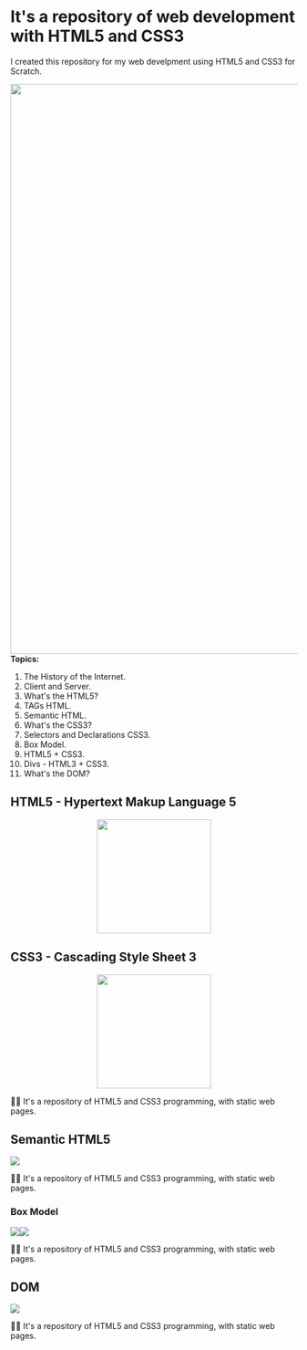 # It's a repository of web development with HTML5 and CSS3
<p>I created this repository for my web develpment using HTML5 and CSS3 for Scratch.</p>
<img src="https://www.isbrasil.info/blog/_images/blog/destaques/2018/05/28/html-x-css-afinal-quais-sao-as-diferencas_1b35feb55a5e269746bc6bc148337033.jpg" width="1000"/><br>
<b>Topics:</b>
<ol>
  <li>The History of the Internet.</li>
  <li>Client and Server.</li>
  <li>What's the HTML5?</li>
  <li>TAGs HTML.</li>
  <li>Semantic HTML.</li>
  <li>What's the CSS3?</li>
  <li>Selectors and Declarations CSS3.</li>
  <li>Box Model.</li>
  <li>HTML5 + CSS3.</li>
  <li>Divs - HTML3 + CSS3.</li>
  <li>What's the DOM?</li>
</ol>

## HTML5 - Hypertext Makup Language 5
<div align="center"><img src="https://upload.wikimedia.org/wikipedia/commons/thumb/6/61/HTML5_logo_and_wordmark.svg/150px-HTML5_logo_and_wordmark.svg.png" height="200"/></div>
<p></p>

## CSS3 - Cascading Style Sheet 3
<div align="center"><img src="https://logonoid.com/images/css3-logo.png" height="200"/></div>
<p>📝🌐 It's a repository of HTML5 and CSS3 programming, with static web pages.</p>

## Semantic HTML5 
<img src="https://danieldigital.com.br/wp-content/uploads/2019/06/html5-tags-semanticas-estrutura-site-seo.jpg"/>
<p>📝🌐 It's a repository of HTML5 and CSS3 programming, with static web pages.</p>

### Box Model
<div align="left"><img src="https://pressupinc.com/wp-content/uploads/2014/01/box-model.png"/><img src="https://www.csssolid.com/images/box-model/css-box-model.png"/></div><p>📝🌐 It's a repository of HTML5 and CSS3 programming, with static web pages.</p>

## DOM
<img src="https://www.isbrasil.info/blog/_images/blog/destaques/2018/05/28/html-x-css-afinal-quais-sao-as-diferencas_1b35feb55a5e269746bc6bc148337033.jpg"/>
<p>📝🌐 It's a repository of HTML5 and CSS3 programming, with static web pages.</p>
